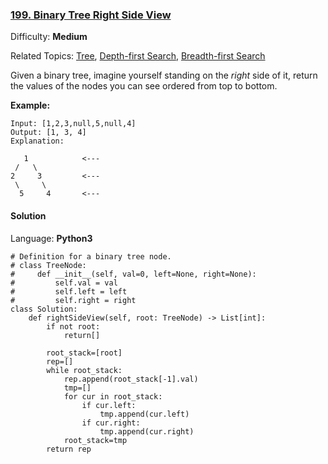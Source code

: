 ### [199\. Binary Tree Right Side View](https://leetcode.com/problems/binary-tree-right-side-view/)

Difficulty: **Medium**  

Related Topics: [Tree](https://leetcode.com/tag/tree/), [Depth-first Search](https://leetcode.com/tag/depth-first-search/), [Breadth-first Search](https://leetcode.com/tag/breadth-first-search/)


Given a binary tree, imagine yourself standing on the _right_ side of it, return the values of the nodes you can see ordered from top to bottom.

**Example:**

```
Input: [1,2,3,null,5,null,4]
Output: [1, 3, 4]
Explanation:

   1            <---
 /   \
2     3         <---
 \     \
  5     4       <---
```


#### Solution

Language: **Python3**

```python3
# Definition for a binary tree node.
# class TreeNode:
#     def __init__(self, val=0, left=None, right=None):
#         self.val = val
#         self.left = left
#         self.right = right
class Solution:
    def rightSideView(self, root: TreeNode) -> List[int]:
        if not root:
            return[]
        
        root_stack=[root]
        rep=[]
        while root_stack:
            rep.append(root_stack[-1].val)
            tmp=[]
            for cur in root_stack:
                if cur.left:
                    tmp.append(cur.left)
                if cur.right:
                    tmp.append(cur.right)
            root_stack=tmp
        return rep
```